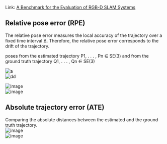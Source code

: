 <!---
Started to write on May 5 2022
Zahra
-->
Link: [A Benchmark for the Evaluation of RGB-D SLAM Systems](https://ieeexplore.ieee.org/stamp/stamp.jsp?tp=&arnumber=6385773)
## Relative pose error (RPE)
The relative pose error measures the local accuracy of the trajectory over a fixed time interval ∆. 
Therefore, the relative pose error corresponds to the drift of the trajectory.

poses from the estimated trajectory P1, . . . , Pn ∈ SE(3)
and from the ground truth trajectory Q1, . . . , Qn ∈ SE(3)

![a](https://user-images.githubusercontent.com/46463022/167691155-17122ce1-5ea1-4866-8808-f949885e6673.PNG)  
![dd](https://user-images.githubusercontent.com/46463022/167691186-312da917-608a-4378-adc7-4aed9c32bd1f.PNG)  

![image](https://user-images.githubusercontent.com/46463022/167692812-2b6b5f5c-13fa-47f9-8e36-adc52d8ae587.png)  
![image](https://user-images.githubusercontent.com/46463022/167692851-9205627a-83c4-48ec-81be-56908e2919cc.png)  


## Absolute trajectory error (ATE)
Comparing the absolute distances between the estimated and the ground truth trajectory.  
![image](https://user-images.githubusercontent.com/46463022/167691960-596e1db0-4f01-4715-99be-b701a0684dfe.png)  
![image](https://user-images.githubusercontent.com/46463022/167692013-cbfb05c3-7325-4a67-9d67-3e5023ce7493.png)  

